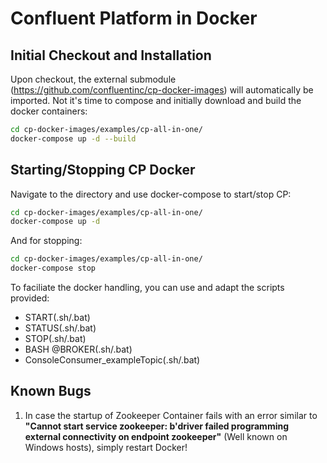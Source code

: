 # Confluent Platform in Docker
## Initial Checkout and Installation
Upon checkout, the external submodule (https://github.com/confluentinc/cp-docker-images) will automatically be imported. Not it's time to compose and initially download and build the docker containers:
```bash
cd cp-docker-images/examples/cp-all-in-one/
docker-compose up -d --build
```

## Starting/Stopping CP Docker
Navigate to the directory and use docker-compose to start/stop CP:
```bash
cd cp-docker-images/examples/cp-all-in-one/
docker-compose up -d
```
And for stopping:
```bash
cd cp-docker-images/examples/cp-all-in-one/
docker-compose stop
```
To faciliate the docker handling, you can use and adapt the scripts provided:
- START(.sh/.bat)
- STATUS(.sh/.bat)
- STOP(.sh/.bat)
- BASH @BROKER(.sh/.bat)
- ConsoleConsumer_exampleTopic(.sh/.bat)

## Known Bugs
1.  In case the startup of Zookeeper Container fails with an error similar to <b>"Cannot start service zookeeper: b'driver failed programming external connectivity on endpoint zookeeper"</b> (Well known on Windows hosts), simply restart Docker!
